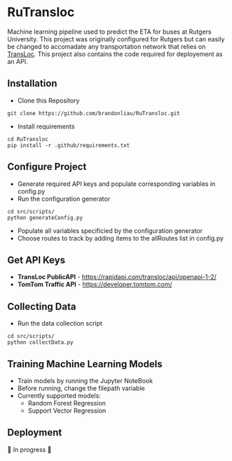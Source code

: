 # RuTransloc
Machine learning pipeline used to predict the ETA for buses at Rutgers University. This project was originally configured for Rutgers but can easily be changed to accomadate any transportation network that relies on [TransLoc](https://transloc.com/). This project also contains the code required for deployement as an API.

## Installation
- Clone this Repository
```
git clone https://github.com/brandonliau/RuTransloc.git
```
- Install requirements
```
cd RuTransloc
pip install -r .github/requirements.txt
```

## Configure Project
- Generate required API keys and populate corresponding variables in config.py
- Run the configuration generator
```
cd src/scripts/
python generateConfig.py
```
- Populate all variables specificied by the configuration generator
- Choose routes to track by adding items to the allRoutes list in config.py

## Get API Keys
- **TransLoc PublicAPI** - https://rapidapi.com/transloc/api/openapi-1-2/
- **TomTom Traffic API** - https://developer.tomtom.com/

## Collecting Data
- Run the data collection script
```
cd src/scripts/
python collectData.py
```

## Training Machine Learning Models
- Train models by running the Jupyter NoteBook
- Before running, change the filepath variable
- Currently supported models:
    - Random Forest Regression
    - Support Vector Regression

## Deployment
🚧 In progress 🚧